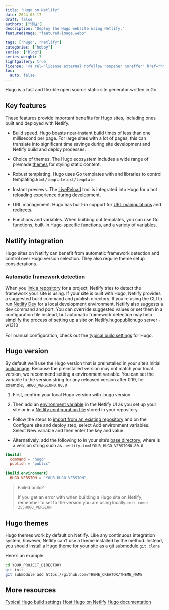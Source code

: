 ```yaml
---
title: "Hugo on Netlify"
date: 2024-03-17
draft: false
authors: ["诗往"]
description: "Deploy the Hugo website using Netlify."
featuredImage: "featured-image.webp"

tags: ["hugo", "netlify"]
categories: ["hobby"]
series: ["blog"]
series_weight: 3
lightgallery: true
license: '<a rel="license external nofollow noopener noreffer" href="https://creativecommons.org/licenses/by-nc/4.0/" target="_blank">CC BY-NC 4.0</a>'
toc:
  auto: false
---
```


Hugo is a fast and flexible open source static site generator written in Go.

## Key features
These features provide important benefits for Hugo sites, including ones built and deployed with Netlify.

- Build speed. Hugo boasts near-instant build times of less than one millisecond per page. For large sites with a lot of pages, this can translate into significant time savings during site development and Netlify build and deploy processes.

- Choice of themes. The Hugo ecosystem includes a wide range of premade [themes](https://themes.gohugo.io/) for styling static content.

- Robust templating. Hugo uses Go templates with and libraries to control templating.`html/templatetext/template`

- Instant previews. The [LiveReload](https://gohugo.io/getting-started/usage/#livereload) tool is integrated into Hugo for a hot reloading experience during development.

- URL management. Hugo has built-in support for [URL manipulations](https://gohugo.io/content-management/urls/) and redirects.

- Functions and variables. When building out templates, you can use Go functions, built-in [Hugo-specific functions](https://gohugo.io/functions/), and a variety of [variables](https://gohugo.io/variables/).

## Netlify integration

Hugo sites on Netlify can benefit from automatic framework detection and control over Hugo version selection. They also require theme setup considerations.

### Automatic framework detection

When you [link a repository](https://docs.netlify.com/welcome/add-new-site/#import-from-an-existing-repository) for a project, Netlify tries to detect the framework your site is using. If your site is built with Hugo, Netlify provides a suggested build command and publish directory. If you’re using the CLI to run [Netlify Dev](https://docs.netlify.com/cli/local-development/) for a local development environment, Netlify also suggests a dev command and port. You can override suggested values or set them in a configuration file instead, but automatic framework detection may help simplify the process of setting up a site on Netlify.hugopublichugo server -w1313

For manual configuration, check out the [typical build settings](https://docs.netlify.com/frameworks/#hugo) for Hugo.

## Hugo version

By default we’ll use the Hugo version that is preinstalled in your site’s initial [build image](https://docs.netlify.com/configure-builds/overview/#build-image-selection). Because the preinstalled version may not match your local version, we recommend setting a environment variable. You can set the variable to the version string for any released version after 0.19, for example, .`HUGO_VERSION0.80.0`

1. First, confirm your local Hugo version with .hugo version

2. Then add an [environment variable](https://docs.netlify.com/environment-variables/overview/) in the Netlify UI as you set up your site or in a [Netlify configuration file](https://docs.netlify.com/configure-builds/file-based-configuration/) stored in your repository.

- Follow the steps to [import from an existing repository](https://docs.netlify.com/welcome/add-new-site) and on the Configure site and deploy step, select Add environment variables. Select New variable and then enter the key and value. 

- Alternatively, add the following to in your site’s [base directory](https://docs.netlify.com/configure-builds/overview/#definitions-1), where is a version string such as .`netlify.tomlYOUR_HUGO_VERSION0.80.0`

```toml
[build]
  command = "hugo"
  publish = "public"

[build.environment]
  HUGO_VERSION = "YOUR_HUGO_VERSION"
```

> Failed build?
> 
> If you get an error with when building a Hugo site on Netlify, remember to set to the version you are using locally.`exit code: 255HUGO_VERSION`

## Hugo themes

Hugo themes work by default on Netlify. Like any continuous integration system, however, Netlify can’t use a theme installed by the method. Instead, you should install a Hugo theme for your site as a [git submodule](https://git-scm.com/docs/gitsubmodules).`git clone`

Here’s an example:

```bash
cd YOUR_PROJECT_DIRECTORY
git init
git submodule add https://github.com/THEME_CREATOR/THEME_NAME
```

## More resources

[Typical Hugo build settings](https://docs.netlify.com/frameworks/#hugo)
[Host Hugo on Netlify](https://gohugo.io/hosting-and-deployment/hosting-on-netlify/)
[Hugo documentation](https://gohugo.io/documentation/)